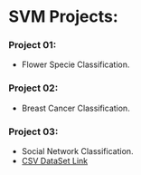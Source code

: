 # SVM Projects:

### Project 01:
- Flower Specie Classification.

### Project 02:
- Breast Cancer Classification.

### Project 03:
- Social Network Classification.
- [CSV DataSet Link](https://github.com/CodingRayyan/PR10-SVM_ProjectMastery/blob/main/PR10-pr3-Social_Network_Ads_CSVDataSet.csv)
